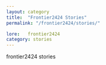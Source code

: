 ```yaml
---
layout: category
title:  "Frontier2424 Stories"
permalink: "/frontier2424/stories/"

lore:	frontier2424
category: stories
---
```

frontier2424 stories
